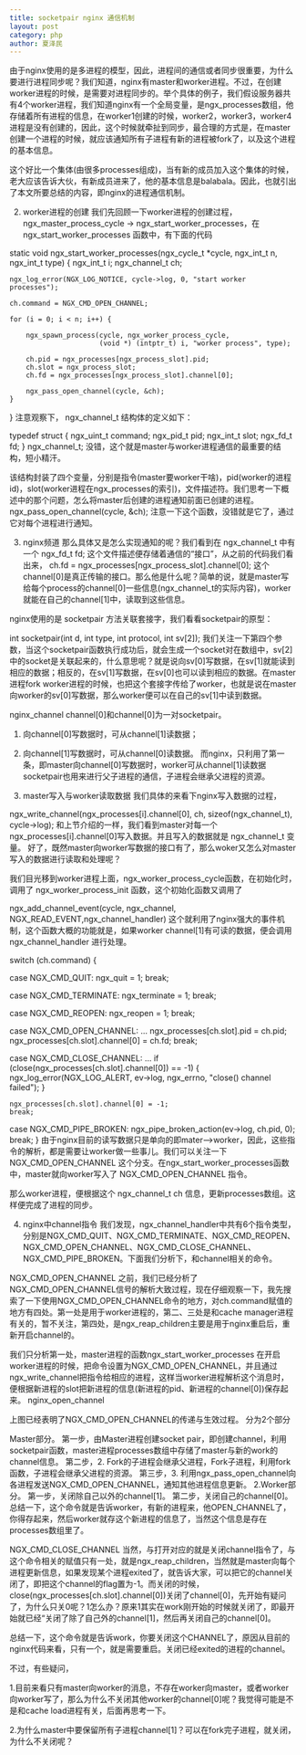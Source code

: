 ```yaml
---
title: socketpair nginx 通信机制
layout: post
category: php
author: 夏泽民
---
```

由于nginx使用的是多进程的模型，因此，进程间的通信或者同步很重要，为什么要进行进程同步呢？我们知道，nginx有master和worker进程。不过，在创建worker进程的时候，是需要对进程同步的。举个具体的例子，我们假设服务器共有4个worker进程，我们知道nginx有一个全局变量，是ngx_processes数组，他存储着所有进程的信息，在worker1创建的时候，worker2，worker3，worker4进程是没有创建的，因此，这个时候就牵扯到同步，最合理的方式是，在master创建一个进程的时候，就应该通知所有子进程有新的进程被fork了，以及这个进程的基本信息。

这个好比一个集体(由很多processes组成)，当有新的成员加入这个集体的时候，老大应该告诉大伙，有新成员进来了，他的基本信息是balabala。因此，也就引出了本文所要总结的内容，即nginx的进程通信机制。

2. worker进程的创建
我们先回顾一下worker进程的创建过程，ngx_master_process_cycle -> ngx_start_worker_processes，在 ngx_start_worker_processes 函数中，有下面的代码

static void
ngx_start_worker_processes(ngx_cycle_t *cycle, ngx_int_t n, ngx_int_t type)
{
    ngx_int_t      i;
    ngx_channel_t  ch;

    ngx_log_error(NGX_LOG_NOTICE, cycle->log, 0, "start worker processes");

    ch.command = NGX_CMD_OPEN_CHANNEL;

    for (i = 0; i < n; i++) {

        ngx_spawn_process(cycle, ngx_worker_process_cycle,
                          (void *) (intptr_t) i, "worker process", type);

        ch.pid = ngx_processes[ngx_process_slot].pid;
        ch.slot = ngx_process_slot;
        ch.fd = ngx_processes[ngx_process_slot].channel[0];

        ngx_pass_open_channel(cycle, &ch);
    }
}
注意观察下， ngx_channel_t 结构体的定义如下：

typedef struct {
     ngx_uint_t  command;
     ngx_pid_t   pid;
     ngx_int_t   slot;
     ngx_fd_t    fd;
} ngx_channel_t;
没错，这个就是master与worker进程通信的最重要的结构，短小精汗。

该结构封装了四个变量，分别是指令(master要worker干啥)，pid(worker的进程id)，slot(worker进程在ngx_processes的索引)，文件描述符。我们思考一下概述中的那个问题，怎么将master后创建的进程通知前面已创建的进程。 ngx_pass_open_channel(cycle, &ch); 注意一下这个函数，没错就是它了，通过它对每个进程进行通知。

3. nginx频道
那么具体又是怎么实现通知的呢？我们看到在 ngx_channel_t 中有一个 ngx_fd_t fd; 这个文件描述便存储着通信的“接口”，从之前的代码我们看出来， ch.fd = ngx_processes[ngx_process_slot].channel[0]; 这个channel[0]是真正传输的接口。那么他是什么呢？简单的说，就是master写给每个process的channel[0]一些信息(ngx_channel_t的实际内容)，worker就能在自己的channel[1]中，读取到这些信息。

nginx使用的是 socketpair 方法关联套接字，我们看看socketpair的原型：

int socketpair(int d, int type, int protocol, int sv[2]);
我们关注一下第四个参数，当这个socketpair函数执行成功后，就会生成一个socket对在数组中，sv[2]中的socket是关联起来的，什么意思呢？就是说向sv[0]写数据，在sv[1]就能读到相应的数据；相反的，在sv[1]写数据，在sv[0]也可以读到相应的数据。在master进程fork worker进程的时候，也把这个套接字传给了worker，也就是说在master向worker的sv[0]写数据，那么worker便可以在自己的sv[1]中读到数据。

nginx_channel
channel[0]和channel[0]为一对socketpair。

1. 向channel[0]写数据时，可从channel[1]读数据；
2. 向channel[1]写数据时，可从channel[0]读数据。
而nginx，只利用了第一条，即master向channel[0]写数据时，worker可从channel[1]读数据
socketpair也用来进行父子进程的通信，子进程会继承父进程的资源。

3. master写入与worker读取数据
我们具体的来看下nginx写入数据的过程，

ngx_write_channel(ngx_processes[i].channel[0],
                          ch, sizeof(ngx_channel_t), cycle->log);
和上节介绍的一样，我们看到master对每一个ngx_processes[i].channel[0]写入数据。并且写入的数据就是 ngx_channel_t 变量。
好了，既然master向worker写数据的接口有了，那么woker又怎么对master写入的数据进行读取和处理呢？

我们目光移到worker进程上面，ngx_worker_process_cycle函数，在初始化时，调用了 ngx_worker_process_init 函数，这个初始化函数又调用了

ngx_add_channel_event(cycle, ngx_channel, NGX_READ_EVENT,ngx_channel_handler)
这个就利用了nginx强大的事件机制，这个函数大概的功能就是，如果worker channel[1]有可读的数据，便会调用 ngx_channel_handler 进行处理。

switch (ch.command) {

case NGX_CMD_QUIT:
    ngx_quit = 1;
    break;

case NGX_CMD_TERMINATE:
    ngx_terminate = 1;
    break;

case NGX_CMD_REOPEN:
    ngx_reopen = 1;
    break;

case NGX_CMD_OPEN_CHANNEL:
    ...
    ngx_processes[ch.slot].pid = ch.pid;
    ngx_processes[ch.slot].channel[0] = ch.fd;
    break;

case NGX_CMD_CLOSE_CHANNEL:
    ...
    if (close(ngx_processes[ch.slot].channel[0]) == -1) {
        ngx_log_error(NGX_LOG_ALERT, ev->log, ngx_errno,
                      "close() channel failed");
    }

    ngx_processes[ch.slot].channel[0] = -1;
    break;

case NGX_CMD_PIPE_BROKEN:
    ngx_pipe_broken_action(ev->log, ch.pid, 0);
    break;
}
由于nginx目前的读写数据只是单向的即mater—>worker，因此，这些指令的解析，都是需要让worker做一些事儿。我们可以关注一下 NGX_CMD_OPEN_CHANNEL 这个分支。在ngx_start_worker_processes函数中，master就向worker写入了 NGX_CMD_OPEN_CHANNEL 指令。

那么worker进程，便根据这个 ngx_channel_t ch 信息，更新processes数组。这样便完成了进程的同步。

4. nginx中channel指令
我们发现，ngx_channel_handler中共有6个指令类型，分别是NGX_CMD_QUIT、NGX_CMD_TERMINATE、NGX_CMD_REOPEN、NGX_CMD_OPEN_CHANNEL、NGX_CMD_CLOSE_CHANNEL、NGX_CMD_PIPE_BROKEN。下面我们分析下，和channel相关的命令。

NGX_CMD_OPEN_CHANNEL
之前，我们已经分析了NGX_CMD_OPEN_CHANNEL信号的解析大致过程，现在仔细观察一下，我先搜索了一下使用NGX_CMD_OPEN_CHANNEL命令的地方，对ch.command赋值的地方有四处。第一处是用于worker进程的，第二、三处是和cache manager进程有关的，暂不关注，第四处，是ngx_reap_children主要是用于nginx重启后，重新开启channel的。

我们只分析第一处，master进程的函数ngx_start_worker_processes 在开启worker进程的时候，把命令设置为NGX_CMD_OPEN_CHANNEL，并且通过ngx_write_channel把指令给相应的进程，这样当worker进程解析这个消息时，便根据新进程的slot把新进程的信息(新进程的pid、新进程的channel[0])保存起来。
nginx_open_channel

上图已经表明了NGX_CMD_OPEN_CHANNEL的传递与生效过程。
分为2个部分

Master部分。
第一步，由Master进程创建socket pair，即创建channel，利用socketpair函数，master进程processes数组中存储了master与新的work的channel信息。
第二步，2. Fork的子进程会继承父进程，Fork子进程，利用fork函数，子进程会继承父进程的资源。
第三步，3. 利用ngx_pass_open_channel向各进程发送NGX_CMD_OPEN_CHANNEL，通知其他进程信息更新。
2.Worker部分。
第一步，关闭除自己以外的channel[1]。
第二步，关闭自己的channel[0]。
总结一下，这个命令就是告诉worker，有新的进程来，他OPEN_CHANNEL了，你得存起来，然后worker就存这个新进程的信息了，当然这个信息是存在processes数组里了。

NGX_CMD_CLOSE_CHANNEL
当然，与打开对应的就是关闭channel指令了，与这个命令相关的赋值只有一处，就是ngx_reap_children，当然就是master向每个进程更新信息，如果发现某个进程exited了，就告诉大家，可以把它的channel关闭了，即把这个channel的flag置为-1。而关闭的时候，close(ngx_processes[ch.slot].channel[0])关闭了channel[0]，先开始有疑问了，为什么只关0呢？1怎么办？原来1其实在work刚开始的时候就关闭了，即最开始就已经“关闭了除了自己外的channel[1]，然后再关闭自己的channel[0]。

总结一下，这个命令就是告诉work，你要关闭这个CHANNEL了，原因从目前的nginx代码来看，只有一个，就是需要重启。关闭已经exited的进程的channel。

不过，有些疑问，

1.目前来看只有master向worker的消息，不存在worker向master，或者worker向worker写了，那么为什么不关闭其他worker的channel[0]呢？我觉得可能是不是和cache load进程有关，后面再思考一下。

2.为什么master中要保留所有子进程channel[1]？可以在fork完子进程，就关闭，为什么不关闭呢？
<!-- more -->
